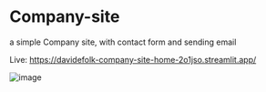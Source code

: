 # Company-site

a simple Company site, with contact form and sending email

Live: https://davidefolk-company-site-home-2o1jso.streamlit.app/


![image](https://github.com/DavideFolk/Company-site/assets/107867374/fb898a4d-d240-4718-8d0e-5a079372a7c6)

